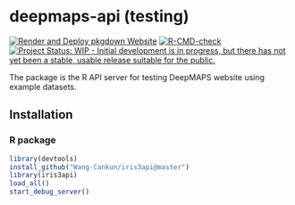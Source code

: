 
<!-- README.md is generated from README.Rmd. Please edit that file -->

# deepmaps-api (testing)

<!-- badges: start -->

[![Render and Deploy pkgdown
Website](https://github.com/Wang-Cankun/iris3api/actions/workflows/pkgdown.yaml/badge.svg)](https://github.com/Wang-Cankun/iris3api/actions/workflows/pkgdown.yaml)
[![R-CMD-check](https://github.com/Wang-Cankun/iris3api/workflows/R-CMD-check/badge.svg)](https://github.com/Wang-Cankun/iris3api/actions)
[![Project Status: WIP - Initial development is in progress, but there
has not yet been a stable, usable release suitable for the
public.](https://www.repostatus.org/badges/latest/wip.svg)](https://www.repostatus.org/#wip)
<!-- badges: end -->

The package is the R API server for testing DeepMAPS website using example datasets.

## Installation

### R package

``` r
library(devtools)
install_github("Wang-Cankun/iris3api@master")
library(iris3api)
load_all()
start_debug_server()
```
